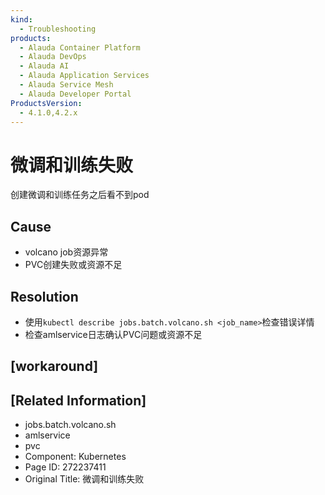 ```yaml
---
kind:
  - Troubleshooting
products:
  - Alauda Container Platform
  - Alauda DevOps
  - Alauda AI
  - Alauda Application Services
  - Alauda Service Mesh
  - Alauda Developer Portal
ProductsVersion:
  - 4.1.0,4.2.x
---
```

<!-- A type of document that involves encountering a fault, diagnosing it, performing root cause analysis, and providing solutions. -->

# 微调和训练失败

创建微调和训练任务之后看不到pod

## Cause
- volcano job资源异常
- PVC创建失败或资源不足

## Resolution
- 使用`kubectl describe jobs.batch.volcano.sh <job_name>`检查错误详情
- 检查amlservice日志确认PVC问题或资源不足

## [workaround]

## [Related Information]
- jobs.batch.volcano.sh
- amlservice
- pvc
- Component: Kubernetes
- Page ID: 272237411
- Original Title: 微调和训练失败
